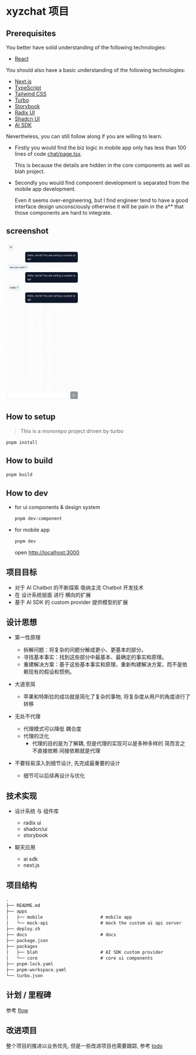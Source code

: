 # xyzchat 项目

## Prerequisites

You better have solid understanding of the following technologies:

- [React](https://reactjs.org/)

You should also have a basic understanding of the following technologies:

- [Next.js](https://nextjs.org/)
- [TypeScript](https://www.typescriptlang.org/)
- [Tailwind CSS](https://tailwindcss.com/)
- [Turbo](https://turbo.hotwired.dev/)
- [Storybook](https://storybook.js.org/)
- [Radix UI](https://radix-ui.com/)
- [Shadcn UI](https://ui.shadcn.com/)
- [AI SDK](https://sdk.vercel.ai/)

Nevertheless, you can still follow along if you are willing to learn.

- Firstly you would find the biz logic in mobile app only has less than 100 lines of code [chat/page.tsx](./apps/mobile/src/app/(chat)/page.tsx).

  This is because the details are hidden in the core components as well as blah project.

- Secondly you would find component development is separated from the mobile app development.

  Even it seems over-engineering, but I find engineer tend to have a good interface design unconsciously otherwise it will be pain in the a** that those components are hard to integrate.

## screenshot

<img src="./assets/screencapture-1024.png" alt="Description" width="200" />

## How to setup

> This is a monorepo project driven by turbo

```bash
pnpm install
```

## How to build

```bash
pnpm build
```

## How to dev

- for ui components & design system

  ```bash
  pnpm dev:component
  ```

- for mobile app

  ```bash
  pnpm dev
  ```

  open [http://localhost:3000](http://localhost:3000)

## 项目目标

- 对于 AI Chatbot 的不断探索 吸纳主流 Chatbot 开发技术
- 在 设计系统层面 进行 横向的扩展
- 基于 AI SDK 的 custom provider 提供模型的扩展

## 设计思想

- 第一性原理

  - 拆解问题：将复杂的问题分解成更小、更基本的部分。
  - 寻找基本事实：找到这些部分中最基本、最确定的事实和原理。
  - 重建解决方案：基于这些基本事实和原理，重新构建解决方案，而不是依赖现有的假设和惯例。

- 大道至简

  - 苹果和特斯拉的成功就是简化了复杂的事物, 将复杂度从用户的角度进行了转移

- 无处不代理

  - 代理模式可以降低 耦合度
  - 代理的泛化
    - 代理的目的是为了解耦, 但是代理的实现可以是多种多样的 简而言之 不直接依赖 间接依赖就是代理

- 不要轻易深入到细节设计, 先完成最重要的设计

  - 细节可以后续再设计与优化

## 技术实现

- 设计系统 与 组件库

  - radix ui
  - shadcn/ui
  - storybook

- 聊天应用
  - ai sdk
  - next.js

## 项目结构

```
.
├── README.md
├── apps
│   ├── mobile                      # mobile app
│   └── mock-api                    # mock the custom ai api server
├── deploy.sh
├── docs                            # docs
├── package.json
├── packages
│   ├── blah                        # AI SDK custom provider
│   └── core                        # core ui components
├── pnpm-lock.yaml
├── pnpm-workspace.yaml
└── turbo.json
```

## 计划 / 里程碑

参考 [flow](./docs/flow.md)

## 改进项目

整个项目的推进以业务优先, 但是一些改进项目也需要跟踪, 参考 [todo](./docs/todo.md)
